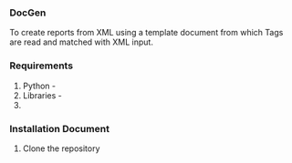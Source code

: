 ### DocGen 
 To create reports from XML using a template document from which Tags are read and matched with XML input.
 
### Requirements
1. Python - 
2. Libraries -
3. 


### Installation Document
1. Clone the repository